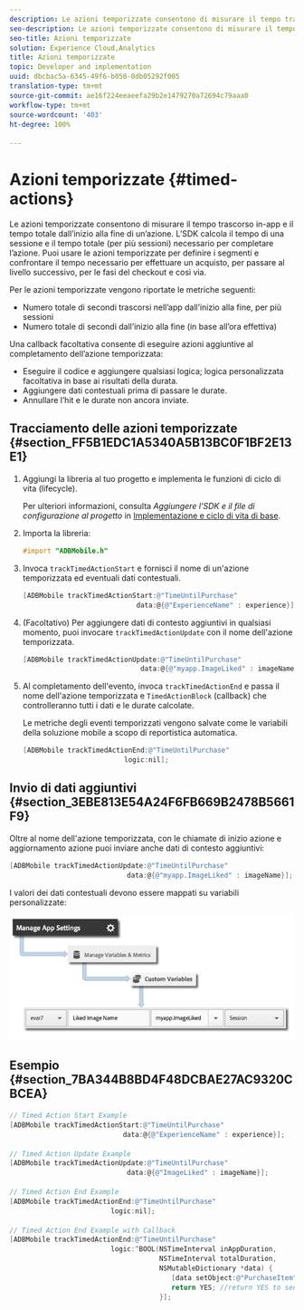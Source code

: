 ```yaml
---
description: Le azioni temporizzate consentono di misurare il tempo trascorso in-app e il tempo totale dall’inizio alla fine di un’azione. L’SDK calcola il tempo di una sessione e il tempo totale (per più sessioni) necessario per completare l’azione. Puoi usare le azioni temporizzate per definire i segmenti e confrontare il tempo necessario per effettuare un acquisto, per passare al livello successivo, per le fasi del checkout e così via.
seo-description: Le azioni temporizzate consentono di misurare il tempo trascorso in-app e il tempo totale dall’inizio alla fine di un’azione. L’SDK calcola il tempo di una sessione e il tempo totale (per più sessioni) necessario per completare l’azione. Puoi usare le azioni temporizzate per definire i segmenti e confrontare il tempo necessario per effettuare un acquisto, per passare al livello successivo, per le fasi del checkout e così via.
seo-title: Azioni temporizzate
solution: Experience Cloud,Analytics
title: Azioni temporizzate
topic: Developer and implementation
uuid: dbcbac5a-6345-49f6-b050-0db05292f005
translation-type: tm+mt
source-git-commit: ae16f224eeaeefa29b2e1479270a72694c79aaa0
workflow-type: tm+mt
source-wordcount: '403'
ht-degree: 100%

---
```



# Azioni temporizzate {#timed-actions}

Le azioni temporizzate consentono di misurare il tempo trascorso in-app e il tempo totale dall’inizio alla fine di un’azione. L’SDK calcola il tempo di una sessione e il tempo totale (per più sessioni) necessario per completare l’azione. Puoi usare le azioni temporizzate per definire i segmenti e confrontare il tempo necessario per effettuare un acquisto, per passare al livello successivo, per le fasi del checkout e così via.

Per le azioni temporizzate vengono riportate le metriche seguenti:

* Numero totale di secondi trascorsi nell’app dall’inizio alla fine, per più sessioni
* Numero totale di secondi dall’inizio alla fine (in base all’ora effettiva)

Una callback facoltativa consente di eseguire azioni aggiuntive al completamento dell’azione temporizzata:

* Eseguire il codice e aggiungere qualsiasi logica; logica personalizzata facoltativa in base ai risultati della durata.
* Aggiungere dati contestuali prima di passare le durate.
* Annullare l’hit e le durate non ancora inviate.

## Tracciamento delle azioni temporizzate {#section_FF5B1EDC1A5340A5B13BC0F1BF2E13E1}

1. Aggiungi la libreria al tuo progetto e implementa le funzioni di ciclo di vita (lifecycle).

   Per ulteriori informazioni, consulta *Aggiungere l’SDK e il file di configurazione al progetto* in [Implementazione e ciclo di vita di base](/help/ios/getting-started/dev-qs.md).
1. Importa la libreria:

   ```objective-c
   #import "ADBMobile.h"
   ```

1. Invoca `trackTimedActionStart` e fornisci il nome di un&#39;azione temporizzata ed eventuali dati contestuali.

   ```objective-c
   [ADBMobile trackTimedActionStart:@"TimeUntilPurchase"  
                               data:@{@"ExperienceName" : experience}];
   ```

1. (Facoltativo) Per aggiungere dati di contesto aggiuntivi in qualsiasi momento, puoi invocare `trackTimedActionUpdate` con il nome dell&#39;azione temporizzata.

   ```objective-c
   [ADBMobile trackTimedActionUpdate:@"TimeUntilPurchase"  
                                data:@{@"myapp.ImageLiked" : imageName}];
   ```

1. Al completamento dell&#39;evento, invoca `trackTimedActionEnd` e passa il nome dell&#39;azione temporizzata e `TimedActionBlock` (callback) che controlleranno tutti i dati e le durate calcolate.

   Le metriche degli eventi temporizzati vengono salvate come le variabili della soluzione mobile a scopo di reportistica automatica.

   ```objective-c
   [ADBMobile trackTimedActionEnd:@"TimeUntilPurchase"  
                            logic:nil];
   ```

## Invio di dati aggiuntivi {#section_3EBE813E54A24F6FB669B2478B5661F9}

Oltre al nome dell&#39;azione temporizzata, con le chiamate di inizio azione e aggiornamento azione puoi inviare anche dati di contesto aggiuntivi:

```objective-c
[ADBMobile trackTimedActionUpdate:@"TimeUntilPurchase"  
                             data:@{@"myapp.ImageLiked" : imageName}];
```

I valori dei dati contestuali devono essere mappati su variabili personalizzate:

![](assets/map-variable-context-ltv.png)

## Esempio {#section_7BA344B8BD4F48DCBAE27AC9320CBCEA}

```objective-c
// Timed Action Start Example 
[ADBMobile trackTimedActionStart:@"TimeUntilPurchase"  
                            data:@{@"ExperienceName" : experience}];

// Timed Action Update Example 
[ADBMobile trackTimedActionUpdate:@"TimeUntilPurchase"  
                             data:@{@"ImageLiked" : imageName}];

// Timed Action End Example 
[ADBMobile trackTimedActionEnd:@"TimeUntilPurchase"  
                         logic:nil]; 
 
// Timed Action End Example with Callback 
[ADBMobile trackTimedActionEnd:@"TimeUntilPurchase"  
                         logic:^BOOL(NSTimeInterval inAppDuration,  
                                     NSTimeInterval totalDuration,  
                                     NSMutableDictionary *data) { 
                                        [data setObject:@"PurchaseItem" forKey:@"Item453"]; 
                                        return YES; //return YES to send the hit, NO to cancel 
                                     }];
```

